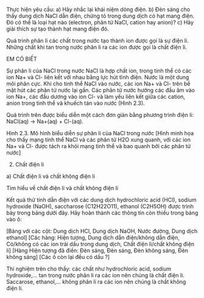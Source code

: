 Thực hiện yêu cầu:
a) Hãy nhắc lại khái niệm dòng điện.
b) Đèn sáng cho thấy dung dịch NaCl dẫn điện, chứng tỏ trong dung dịch có hạt mang điện. Đó có thể là loại hạt nào (electron, phân tử NaCl, cation hay anion)?
c) Hãy giải thích sự tạo thành hạt mang điện đó.

Quá trình phân li các chất trong nước tạo thành ion được gọi là sự điện li. Những chất khi tan trong nước phân li ra các ion được gọi là chất điện li.

EM CÓ BIẾT

Sự phân li của NaCl trong nước
NaCl là hợp chất ion, trong tinh thể có các ion Na+ và Cl- liên kết với nhau bằng lực hút tĩnh điện. Nước là một dung môi phân cực. Khi cho tinh thể NaCl vào nước, các ion Na+ và Cl- trên bề mặt hút các phân tử nước lại gần. Các phân tử nước hướng các đầu âm vào ion Na+, các đầu dương vào ion Cl- và làm yếu liên kết giữa các cation, anion trong tinh thể và khuếch tán vào nước (Hình 2.3).

Quá trình trên được biểu diễn một cách đơn giản bằng phương trình điện li: NaCl(aq) → Na+(aq) + Cl-(aq).

Hình 2.3. Mô hình biểu diễn sự phân li của NaCl trong nước
[Hình minh họa cho thấy mạng tinh thể NaCl và các phân tử H2O xung quanh, với các ion Na+ và Cl- được tách ra khỏi mạng tinh thể và bao quanh bởi các phân tử nước]

2. Chất điện li

a) Chất điện li và chất không điện li

Tìm hiểu về chất điện li và chất không điện li

Kết quả thử tính dẫn điện với các dung dịch hydrochloric acid (HCl), sodium hydroxide (NaOH), saccharose (C12H22O11), ethanol (C2H5OH) được trình bày trong bảng dưới đây. Hãy hoàn thành các thông tin còn thiếu trong bảng vào ô:

[Bảng với các cột: Dung dịch HCl, Dung dịch NaOH, Nước đường, Dung dịch ethanol]
[Các hàng: Hiện tượng, Dung dịch dẫn điện/không dẫn điện, Có/không có các ion trái dấu trong dung dịch, Chất điện li/chất không điện li]
[Hàng Hiện tượng đã điền: Đèn sáng, Đèn sáng, Đèn không sáng, Đèn không sáng]
[Các ô còn lại đều có dấu ?]

Thí nghiệm trên cho thấy: các chất như hydrochloric acid, sodium hydroxide,... tan trong nước phân li ra các ion nên chúng là chất điện li. Saccarose, ethanol,... không phân li ra các ion nên chúng là chất không điện li.